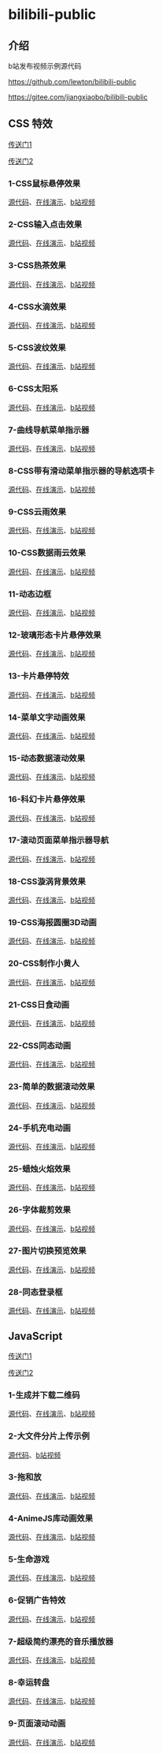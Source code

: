 # bilibili-public

## 介绍

b站发布视频示例源代码

https://github.com/lewton/bilibili-public

https://gitee.com/jiangxiaobo/bilibili-public

## CSS 特效

[传送门1](https://github.com/lewton/bilibili-public/tree/main/CSS特效)

[传送门2](https://gitee.com/jiangxiaobo/bilibili-public/tree/master/CSS特效)

### 1-CSS鼠标悬停效果

[源代码](https://github.com/lewton/bilibili-public/tree/main/CSS%E7%89%B9%E6%95%88/1-CSS%E9%BC%A0%E6%A0%87%E6%82%AC%E5%81%9C%E6%95%88%E6%9E%9C)、[在线演示](https://lewton.github.io/bilibili-public/CSS%E7%89%B9%E6%95%88/1-CSS%E9%BC%A0%E6%A0%87%E6%82%AC%E5%81%9C%E6%95%88%E6%9E%9C/test.html)、[b站视频](https://www.bilibili.com/video/BV16x4y1f7D6/?share_source=copy_web&vd_source=eba83a864224092f826e096825908ace)

### 2-CSS输入点击效果

[源代码](https://github.com/lewton/bilibili-public/tree/main/CSS%E7%89%B9%E6%95%88/2-CSS%E8%BE%93%E5%85%A5%E7%82%B9%E5%87%BB%E6%95%88%E6%9E%9C)、[在线演示](https://lewton.github.io/bilibili-public/CSS%E7%89%B9%E6%95%88/2-CSS%E8%BE%93%E5%85%A5%E7%82%B9%E5%87%BB%E6%95%88%E6%9E%9C/)、[b站视频](https://www.bilibili.com/video/BV1Eu4y197z5/?share_source=copy_web&vd_source=eba83a864224092f826e096825908ace)

### 3-CSS热茶效果

[源代码](https://github.com/lewton/bilibili-public/tree/main/CSS%E7%89%B9%E6%95%88/3-CSS%E7%83%AD%E8%8C%B6%E6%95%88%E6%9E%9C)、[在线演示](https://lewton.github.io/bilibili-public/CSS%E7%89%B9%E6%95%88/3-CSS%E7%83%AD%E8%8C%B6%E6%95%88%E6%9E%9C/)、[b站视频](https://www.bilibili.com/video/BV1zF411U7Rt/?share_source=copy_web&vd_source=eba83a864224092f826e096825908ace)

### 4-CSS水滴效果

[源代码](https://github.com/lewton/bilibili-public/tree/main/CSS%E7%89%B9%E6%95%88/4-CSS%E6%B0%B4%E6%BB%B4%E6%95%88%E6%9E%9C)、[在线演示](https://lewton.github.io/bilibili-public/CSS%E7%89%B9%E6%95%88/4-CSS%E6%B0%B4%E6%BB%B4%E6%95%88%E6%9E%9C/)、[b站视频](https://www.bilibili.com/video/BV1vH4y1S75n/?share_source=copy_web&vd_source=eba83a864224092f826e096825908ace)

### 5-CSS波纹效果

[源代码](https://github.com/lewton/bilibili-public/tree/main/CSS%E7%89%B9%E6%95%88/5-CSS%E6%B3%A2%E7%BA%B9%E6%95%88%E6%9E%9C)、[在线演示](https://lewton.github.io/bilibili-public/CSS%E7%89%B9%E6%95%88/5-CSS%E6%B3%A2%E7%BA%B9%E6%95%88%E6%9E%9C/)、[b站视频](https://www.bilibili.com/video/BV1b84y1D7rD/?share_source=copy_web&vd_source=eba83a864224092f826e096825908ace)

### 6-CSS太阳系

[源代码](https://github.com/lewton/bilibili-public/tree/main/CSS%E7%89%B9%E6%95%88/6-CSS%E5%A4%AA%E9%98%B3%E7%B3%BB)、[在线演示](https://lewton.github.io/bilibili-public/CSS%E7%89%B9%E6%95%88/6-CSS%E5%A4%AA%E9%98%B3%E7%B3%BB/)、[b站视频](https://www.bilibili.com/video/BV1Ej411C7eX/?share_source=copy_web&vd_source=eba83a864224092f826e096825908ace)

### 7-曲线导航菜单指示器

[源代码](https://github.com/lewton/bilibili-public/tree/main/CSS%E7%89%B9%E6%95%88/7-%E6%9B%B2%E7%BA%BF%E5%AF%BC%E8%88%AA%E8%8F%9C%E5%8D%95%E6%8C%87%E7%A4%BA%E5%99%A8)、[在线演示](https://lewton.github.io/bilibili-public/CSS%E7%89%B9%E6%95%88/7-%E6%9B%B2%E7%BA%BF%E5%AF%BC%E8%88%AA%E8%8F%9C%E5%8D%95%E6%8C%87%E7%A4%BA%E5%99%A8/)、[b站视频](https://www.bilibili.com/video/BV1ju4y147NR/?share_source=copy_web&vd_source=eba83a864224092f826e096825908ace)

### 8-CSS带有滑动菜单指示器的导航选项卡

[源代码](https://github.com/lewton/bilibili-public/tree/main/CSS%E7%89%B9%E6%95%88/8-CSS%E5%B8%A6%E6%9C%89%E6%BB%91%E5%8A%A8%E8%8F%9C%E5%8D%95%E6%8C%87%E7%A4%BA%E5%99%A8%E7%9A%84%E5%AF%BC%E8%88%AA%E9%80%89%E9%A1%B9%E5%8D%A1)、[在线演示](https://lewton.github.io/bilibili-public/CSS%E7%89%B9%E6%95%88/8-CSS%E5%B8%A6%E6%9C%89%E6%BB%91%E5%8A%A8%E8%8F%9C%E5%8D%95%E6%8C%87%E7%A4%BA%E5%99%A8%E7%9A%84%E5%AF%BC%E8%88%AA%E9%80%89%E9%A1%B9%E5%8D%A1/)、[b站视频](https://www.bilibili.com/video/BV12p4y1w7GJ/?share_source=copy_web&vd_source=eba83a864224092f826e096825908ace)

### 9-CSS云雨效果

[源代码](https://github.com/lewton/bilibili-public/tree/main/CSS%E7%89%B9%E6%95%88/9-CSS%E4%BA%91%E9%9B%A8%E6%95%88%E6%9E%9C)、[在线演示](https://lewton.github.io/bilibili-public/CSS%E7%89%B9%E6%95%88/9-CSS%E4%BA%91%E9%9B%A8%E6%95%88%E6%9E%9C/)、[b站视频](https://www.bilibili.com/video/BV1X94y1a7Qt/?share_source=copy_web&vd_source=eba83a864224092f826e096825908ace)

### 10-CSS数据雨云效果

[源代码](https://github.com/lewton/bilibili-public/tree/main/CSS%E7%89%B9%E6%95%88/10-CSS%E6%95%B0%E6%8D%AE%E9%9B%A8%E4%BA%91%E6%95%88%E6%9E%9C)、[在线演示](https://lewton.github.io/bilibili-public/CSS%E7%89%B9%E6%95%88/10-CSS%E6%95%B0%E6%8D%AE%E9%9B%A8%E4%BA%91%E6%95%88%E6%9E%9C/)、[b站视频](https://www.bilibili.com/video/BV19h4y187E8/?share_source=copy_web&vd_source=eba83a864224092f826e096825908ace)

### 11-动态边框

[源代码](https://github.com/lewton/bilibili-public/tree/main/CSS%E7%89%B9%E6%95%88/11-%E5%8A%A8%E6%80%81%E8%BE%B9%E6%A1%86)、[在线演示](https://lewton.github.io/bilibili-public/CSS%E7%89%B9%E6%95%88/11-%E5%8A%A8%E6%80%81%E8%BE%B9%E6%A1%86/)、[b站视频](https://www.bilibili.com/video/BV1w84y1D7hi/?share_source=copy_web&vd_source=eba83a864224092f826e096825908ace)

### 12-玻璃形态卡片悬停效果

[源代码](https://github.com/lewton/bilibili-public/tree/main/CSS%E7%89%B9%E6%95%88/12-%E7%8E%BB%E7%92%83%E5%BD%A2%E6%80%81%E5%8D%A1%E7%89%87%E6%82%AC%E5%81%9C%E6%95%88%E6%9E%9C)、[在线演示](https://lewton.github.io/bilibili-public/CSS%E7%89%B9%E6%95%88/12-%E7%8E%BB%E7%92%83%E5%BD%A2%E6%80%81%E5%8D%A1%E7%89%87%E6%82%AC%E5%81%9C%E6%95%88%E6%9E%9C/)、[b站视频](https://www.bilibili.com/video/BV1cu4y167RJ/?share_source=copy_web&vd_source=eba83a864224092f826e096825908ace)

### 13-卡片悬停特效

[源代码](https://github.com/lewton/bilibili-public/tree/main/CSS%E7%89%B9%E6%95%88/13-%E5%8D%A1%E7%89%87%E6%82%AC%E5%81%9C%E7%89%B9%E6%95%88)、[在线演示](https://lewton.github.io/bilibili-public/CSS%E7%89%B9%E6%95%88/13-%E5%8D%A1%E7%89%87%E6%82%AC%E5%81%9C%E7%89%B9%E6%95%88/)、[b站视频](https://www.bilibili.com/video/BV1Yy4y1F7th/?share_source=copy_web&vd_source=eba83a864224092f826e096825908ace)

### 14-菜单文字动画效果

[源代码](https://github.com/lewton/bilibili-public/tree/main/CSS%E7%89%B9%E6%95%88/14-%E8%8F%9C%E5%8D%95%E6%96%87%E5%AD%97%E5%8A%A8%E7%94%BB%E6%95%88%E6%9E%9C)、[在线演示](https://lewton.github.io/bilibili-public/CSS%E7%89%B9%E6%95%88/14-%E8%8F%9C%E5%8D%95%E6%96%87%E5%AD%97%E5%8A%A8%E7%94%BB%E6%95%88%E6%9E%9C/)、[b站视频](https://www.bilibili.com/video/BV1Sz4y137BG/?share_source=copy_web&vd_source=eba83a864224092f826e096825908ace)

### 15-动态数据滚动效果

[源代码](https://github.com/lewton/bilibili-public/tree/main/CSS%E7%89%B9%E6%95%88/15-%E5%8A%A8%E6%80%81%E6%95%B0%E6%8D%AE%E6%BB%9A%E5%8A%A8%E6%95%88%E6%9E%9C)、[在线演示](https://lewton.github.io/bilibili-public/CSS%E7%89%B9%E6%95%88/15-%E5%8A%A8%E6%80%81%E6%95%B0%E6%8D%AE%E6%BB%9A%E5%8A%A8%E6%95%88%E6%9E%9C/)、[b站视频](https://www.bilibili.com/video/BV1cV411w7Ew/?share_source=copy_web&vd_source=eba83a864224092f826e096825908ace)

### 16-科幻卡片悬停效果

[源代码](https://github.com/lewton/bilibili-public/tree/main/CSS%E7%89%B9%E6%95%88/16-%E7%A7%91%E5%B9%BB%E5%8D%A1%E7%89%87%E6%82%AC%E5%81%9C%E6%95%88%E6%9E%9C)、[在线演示](https://lewton.github.io/bilibili-public/CSS%E7%89%B9%E6%95%88/16-%E7%A7%91%E5%B9%BB%E5%8D%A1%E7%89%87%E6%82%AC%E5%81%9C%E6%95%88%E6%9E%9C/)、[b站视频](https://www.bilibili.com/video/BV1QN4y1Z7pc/?share_source=copy_web&vd_source=eba83a864224092f826e096825908ace)

### 17-滚动页面菜单指示器导航

[源代码](https://github.com/lewton/bilibili-public/tree/main/CSS%E7%89%B9%E6%95%88/17-%E6%BB%9A%E5%8A%A8%E9%A1%B5%E9%9D%A2%E8%8F%9C%E5%8D%95%E6%8C%87%E7%A4%BA%E5%99%A8%E5%AF%BC%E8%88%AA)、[在线演示](https://lewton.github.io/bilibili-public/CSS%E7%89%B9%E6%95%88/17-%E6%BB%9A%E5%8A%A8%E9%A1%B5%E9%9D%A2%E8%8F%9C%E5%8D%95%E6%8C%87%E7%A4%BA%E5%99%A8%E5%AF%BC%E8%88%AA/)、[b站视频](https://www.bilibili.com/video/BV1vC4y1f7dV/?share_source=copy_web&vd_source=eba83a864224092f826e096825908ace)

### 18-CSS漩涡背景效果

[源代码](https://github.com/lewton/bilibili-public/tree/main/CSS%E7%89%B9%E6%95%88/18-CSS%E6%BC%A9%E6%B6%A1%E8%83%8C%E6%99%AF%E6%95%88%E6%9E%9C)、[在线演示](https://lewton.github.io/bilibili-public/CSS%E7%89%B9%E6%95%88/18-CSS%E6%BC%A9%E6%B6%A1%E8%83%8C%E6%99%AF%E6%95%88%E6%9E%9C/)、[b站视频](https://www.bilibili.com/video/BV1S94y1a78U/?share_source=copy_web&vd_source=eba83a864224092f826e096825908ace)

### 19-CSS海报圆圈3D动画

[源代码](https://github.com/lewton/bilibili-public/tree/main/CSS%E7%89%B9%E6%95%88/19-CSS%E6%B5%B7%E6%8A%A5%E5%9C%86%E5%9C%883D%E5%8A%A8%E7%94%BB)、[在线演示](https://lewton.github.io/bilibili-public/CSS%E7%89%B9%E6%95%88/19-CSS%E6%B5%B7%E6%8A%A5%E5%9C%86%E5%9C%883D%E5%8A%A8%E7%94%BB/)、[b站视频](https://www.bilibili.com/video/BV1RB4y1Z7A3/?share_source=copy_web&vd_source=eba83a864224092f826e096825908ace)

### 20-CSS制作小黄人

[源代码](https://github.com/lewton/bilibili-public/tree/main/CSS%E7%89%B9%E6%95%88/20-CSS%E5%88%B6%E4%BD%9C%E5%B0%8F%E9%BB%84%E4%BA%BA)、[在线演示](https://lewton.github.io/bilibili-public/CSS%E7%89%B9%E6%95%88/20-CSS%E5%88%B6%E4%BD%9C%E5%B0%8F%E9%BB%84%E4%BA%BA/)、[b站视频](https://www.bilibili.com/video/BV1qN4y1y7JC/?share_source=copy_web&vd_source=eba83a864224092f826e096825908ace)

### 21-CSS日食动画

[源代码](https://github.com/lewton/bilibili-public/tree/main/CSS%E7%89%B9%E6%95%88/21-CSS%E6%97%A5%E9%A3%9F%E5%8A%A8%E7%94%BB)、[在线演示](https://lewton.github.io/bilibili-public/CSS%E7%89%B9%E6%95%88/21-CSS%E6%97%A5%E9%A3%9F%E5%8A%A8%E7%94%BB/)、[b站视频](https://www.bilibili.com/video/BV1CH4y1o7MK/?share_source=copy_web&vd_source=eba83a864224092f826e096825908ace)

### 22-CSS同态动画

[源代码](https://github.com/lewton/bilibili-public/tree/main/CSS%E7%89%B9%E6%95%88/22-CSS%E5%90%8C%E6%80%81%E5%8A%A8%E7%94%BB)、[在线演示](https://lewton.github.io/bilibili-public/CSS%E7%89%B9%E6%95%88/22-CSS%E5%90%8C%E6%80%81%E5%8A%A8%E7%94%BB/)、[b站视频](https://www.bilibili.com/video/BV1oh4y1B7XG/?share_source=copy_web&vd_source=eba83a864224092f826e096825908ace)

### 23-简单的数据滚动效果

[源代码](https://github.com/lewton/bilibili-public/tree/main/CSS%E7%89%B9%E6%95%88/23-%E7%AE%80%E5%8D%95%E7%9A%84%E6%95%B0%E6%8D%AE%E6%BB%9A%E5%8A%A8%E6%95%88%E6%9E%9C)、[在线演示](https://lewton.github.io/bilibili-public/CSS%E7%89%B9%E6%95%88/23-%E7%AE%80%E5%8D%95%E7%9A%84%E6%95%B0%E6%8D%AE%E6%BB%9A%E5%8A%A8%E6%95%88%E6%9E%9C/)、[b站视频](https://www.bilibili.com/video/BV1nu4y1p7xe/?share_source=copy_web&vd_source=eba83a864224092f826e096825908ace)

### 24-手机充电动画

[源代码](https://github.com/lewton/bilibili-public/tree/main/CSS%E7%89%B9%E6%95%88/24-%E6%89%8B%E6%9C%BA%E5%85%85%E7%94%B5%E5%8A%A8%E7%94%BB)、[在线演示](https://lewton.github.io/bilibili-public/CSS%E7%89%B9%E6%95%88/24-%E6%89%8B%E6%9C%BA%E5%85%85%E7%94%B5%E5%8A%A8%E7%94%BB/)、[b站视频](https://www.bilibili.com/video/BV1mu4y1n7wJ/?share_source=copy_web&vd_source=eba83a864224092f826e096825908ace)

### 25-蜡烛火焰效果

[源代码](https://github.com/lewton/bilibili-public/tree/main/CSS%E7%89%B9%E6%95%88/25-%E8%9C%A1%E7%83%9B%E7%81%AB%E7%84%B0%E6%95%88%E6%9E%9C)、[在线演示](https://lewton.github.io/bilibili-public/CSS%E7%89%B9%E6%95%88/25-%E8%9C%A1%E7%83%9B%E7%81%AB%E7%84%B0%E6%95%88%E6%9E%9C/)、[b站视频](https://www.bilibili.com/video/BV1Pu4y1Y7jw/?share_source=copy_web&vd_source=eba83a864224092f826e096825908ace)

### 26-字体裁剪效果

[源代码](https://github.com/lewton/bilibili-public/tree/main/CSS%E7%89%B9%E6%95%88/26-%E5%AD%97%E4%BD%93%E8%A3%81%E5%89%AA%E6%95%88%E6%9E%9C)、[在线演示](https://lewton.github.io/bilibili-public/CSS%E7%89%B9%E6%95%88/26-%E5%AD%97%E4%BD%93%E8%A3%81%E5%89%AA%E6%95%88%E6%9E%9C/)、[b站视频](https://www.bilibili.com/video/BV1xu4y1J7ER/?share_source=copy_web&vd_source=eba83a864224092f826e096825908ace)

### 27-图片切换预览效果

[源代码](https://github.com/lewton/bilibili-public/tree/main/CSS%E7%89%B9%E6%95%88/27-%E5%9B%BE%E7%89%87%E5%88%87%E6%8D%A2%E9%A2%84%E8%A7%88%E6%95%88%E6%9E%9C)、[在线演示](https://lewton.github.io/bilibili-public/CSS%E7%89%B9%E6%95%88/27-%E5%9B%BE%E7%89%87%E5%88%87%E6%8D%A2%E9%A2%84%E8%A7%88%E6%95%88%E6%9E%9C/)、[b站视频](https://www.bilibili.com/video/BV1kC4y1J7hf/?share_source=copy_web&vd_source=eba83a864224092f826e096825908ace)

### 28-同态登录框

[源代码](https://github.com/lewton/bilibili-public/tree/main/CSS%E7%89%B9%E6%95%88/28-%E5%90%8C%E6%80%81%E7%99%BB%E5%BD%95%E6%A1%86)、[在线演示](https://lewton.github.io/bilibili-public/CSS%E7%89%B9%E6%95%88/28-%E5%90%8C%E6%80%81%E7%99%BB%E5%BD%95%E6%A1%86/)、[b站视频](https://www.bilibili.com/video/BV1J94y1V76J/?share_source=copy_web&vd_source=eba83a864224092f826e096825908ace)

## JavaScript

[传送门1](https://github.com/lewton/bilibili-public/tree/main/JavaScript)

[传送门2](https://gitee.com/jiangxiaobo/bilibili-public/tree/master/JavaScript)

### 1-生成并下载二维码

[源代码](https://github.com/lewton/bilibili-public/tree/main/JavaScript/1-%E7%94%9F%E6%88%90%E5%B9%B6%E4%B8%8B%E8%BD%BD%E4%BA%8C%E7%BB%B4%E7%A0%81)、[在线演示](https://lewton.github.io/bilibili-public/JavaScript/1-%E7%94%9F%E6%88%90%E5%B9%B6%E4%B8%8B%E8%BD%BD%E4%BA%8C%E7%BB%B4%E7%A0%81/)、[b站视频](https://www.bilibili.com/video/BV1tF411y7Pc/?share_source=copy_web&vd_source=eba83a864224092f826e096825908ace)

### 2-大文件分片上传示例

[源代码](https://github.com/lewton/bilibili-public/tree/main/JavaScript/2-%E5%A4%A7%E6%96%87%E4%BB%B6%E5%88%86%E7%89%87%E4%B8%8A%E4%BC%A0%E7%A4%BA%E4%BE%8B)、[b站视频](https://www.bilibili.com/video/BV1zp4y1N7AP/?share_source=copy_web&vd_source=eba83a864224092f826e096825908ace)

### 3-拖和放

[源代码](https://github.com/lewton/bilibili-public/tree/main/JavaScript/3-%E6%8B%96%E5%92%8C%E6%94%BE)、[在线演示](https://lewton.github.io/bilibili-public/JavaScript/3-%E6%8B%96%E5%92%8C%E6%94%BE/)、[b站视频](https://www.bilibili.com/video/BV1Tm4y1K7Vy/?share_source=copy_web&vd_source=eba83a864224092f826e096825908ace)

### 4-AnimeJS库动画效果

[源代码](https://github.com/lewton/bilibili-public/tree/main/JavaScript/4-AnimeJS%E5%BA%93%E5%8A%A8%E7%94%BB%E6%95%88%E6%9E%9C)、[在线演示](https://lewton.github.io/bilibili-public/JavaScript/4-AnimeJS%E5%BA%93%E5%8A%A8%E7%94%BB%E6%95%88%E6%9E%9C/)、[b站视频](https://www.bilibili.com/video/BV1qj411t7md/?share_source=copy_web&vd_source=eba83a864224092f826e096825908ace)

### 5-生命游戏

[源代码](https://github.com/lewton/bilibili-public/tree/main/JavaScript/5-%E7%94%9F%E5%91%BD%E6%B8%B8%E6%88%8F)、[在线演示](https://lewton.github.io/bilibili-public/JavaScript/5-%E7%94%9F%E5%91%BD%E6%B8%B8%E6%88%8F/)、[b站视频](https://www.bilibili.com/video/BV19B4y1Z7Pj/?share_source=copy_web&vd_source=eba83a864224092f826e096825908ace)

### 6-促销广告特效

[源代码](https://github.com/lewton/bilibili-public/tree/main/JavaScript/6-%E4%BF%83%E9%94%80%E5%B9%BF%E5%91%8A%E7%89%B9%E6%95%88)、[在线演示](https://lewton.github.io/bilibili-public/JavaScript/6-%E4%BF%83%E9%94%80%E5%B9%BF%E5%91%8A%E7%89%B9%E6%95%88/)、[b站视频](https://www.bilibili.com/video/BV14H4y1R7NK/?share_source=copy_web&vd_source=eba83a864224092f826e096825908ace)

### 7-超级简约漂亮的音乐播放器

[源代码](https://github.com/lewton/bilibili-public/tree/main/JavaScript/7-%E8%B6%85%E7%BA%A7%E7%AE%80%E7%BA%A6%E6%BC%82%E4%BA%AE%E7%9A%84%E9%9F%B3%E4%B9%90%E6%92%AD%E6%94%BE%E5%99%A8)、[在线演示](https://lewton.github.io/bilibili-public/JavaScript/7-%E8%B6%85%E7%BA%A7%E7%AE%80%E7%BA%A6%E6%BC%82%E4%BA%AE%E7%9A%84%E9%9F%B3%E4%B9%90%E6%92%AD%E6%94%BE%E5%99%A8/)、[b站视频](https://www.bilibili.com/video/BV1Q84y1X7yK/?share_source=copy_web&vd_source=eba83a864224092f826e096825908ace)

### 8-幸运转盘

[源代码](https://github.com/lewton/bilibili-public/tree/main/JavaScript/8-%E5%B9%B8%E8%BF%90%E8%BD%AC%E7%9B%98)、[在线演示](https://lewton.github.io/bilibili-public/JavaScript/8-%E5%B9%B8%E8%BF%90%E8%BD%AC%E7%9B%98/)、[b站视频](https://www.bilibili.com/video/BV1Bj411a7DH/?share_source=copy_web&vd_source=eba83a864224092f826e096825908ace)

### 9-页面滚动动画

[源代码](https://github.com/lewton/bilibili-public/tree/main/JavaScript/9-%E9%A1%B5%E9%9D%A2%E6%BB%9A%E5%8A%A8%E5%8A%A8%E7%94%BB)、[在线演示](https://lewton.github.io/bilibili-public/JavaScript/9-%E9%A1%B5%E9%9D%A2%E6%BB%9A%E5%8A%A8%E5%8A%A8%E7%94%BB/)、[b站视频](https://www.bilibili.com/video/BV1Mw411x7et/?share_source=copy_web&vd_source=eba83a864224092f826e096825908ace)


